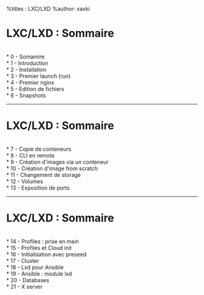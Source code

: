 %titles : LXC/LXD
%author: xavki

# LXC/LXD : Sommaire


<br>
* 0 - Somamire

<br>
* 1 - Introduction

<br>
* 2 - Installation

<br>
* 3 - Premier launch (run)

<br>
* 4 - Premier nginx

<br>
* 5 - Edition de fichiers

<br>
* 6 - Snapshots

----------------------------------------------------------------------


# LXC/LXD : Sommaire



<br>
* 7 - Copie de conteneurs

<br>
* 8 - CLI en remote

<br>
* 9 - Création d'images via un conteneur

<br>
* 10 - Création d'image from scratch

<br>
* 11 - Changement de storage

<br>
* 12 - Volumes

<br>
* 13 - Exposition de ports

-----------------------------------------------------------------------


# LXC/LXD : Sommaire


<br>
* 14 - Profiles : prise en main

<br>
* 15 - Profiles et Cloud init

<br>
* 16 - Initialisation avec preseed

<br>
* 17 - Cluster

<br>
* 18 - Lxd pour Ansible

<br>
* 19 - Ansible : module lxd

<br>
* 20 - Databases

<br>
* 21 - X server
